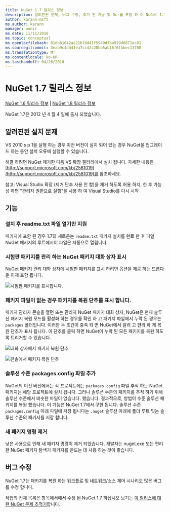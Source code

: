 ```yaml
---
title: NuGet 1.7 릴리스 정보
description: 알려진된 문제, 버그 수정, 추가 된 기능 및 Dcr를 포함 하 여 NuGet 1.7에 대 한 릴리스 정보입니다.
author: karann-msft
ms.author: karann
manager: unnir
ms.date: 11/11/2016
ms.topic: conceptual
ms.openlocfilehash: 81db81642ac21b7dd41f5940dfba919d0871ec01
ms.sourcegitcommit: 3eab9c4dd41ea7ccd2c28bb5ab16f6fbbec13708
ms.translationtype: MT
ms.contentlocale: ko-KR
ms.lasthandoff: 04/26/2018
---
```

# <a name="nuget-17-release-notes"></a>NuGet 1.7 릴리스 정보

[NuGet 1.6 릴리스 정보](../release-notes/nuget-1.6.md) | [NuGet 1.8 릴리스 정보](../release-notes/nuget-1.8.md)

NuGet 1.7은 2012 년 4 월 4 일에 출시 되었습니다.

## <a name="known-installation-issue"></a>알려진된 설치 문제
VS 2010 s p 1을 실행 하는 경우 이전 버전이 설치 되어 있는 경우 NuGet을 업그레이드 하는 동안 설치 오류에 실행할 수 있습니다.

해결 하려면 NuGet 제거한 다음 VS 확장 갤러리에서 설치 됩니다.  자세한 내용은 [http://support.microsoft.com/kb/2581019](http://support.microsoft.com/kb/2581019)를 참조하세요.

참고: Visual Studio 확장 (제거 단추 사용 안 함)을 제거 하도록 허용 하지, 한 후 가능성 하면 "관리자 권한으로 실행"을 사용 하 여 Visual Studio를 다시 시작

## <a name="features"></a>기능

### <a name="support-opening-readmetxt-file-after-installation"></a>설치 후 readme.txt 파일 열기만 지원
패키지에 포함 된 경우 1.7의 새로운는 `readme.txt` 패키지 설치를 완료 한 후 파일 NuGet 패키지의 루트에서이 파일은 자동으로 열립니다.

### <a name="show-prerelease-packages-in-the-manage-nuget-packages-dialog"></a>시험판 패키지를 관리 하는 NuGet 패키지 대화 상자 표시
NuGet 패키지 관리 대화 상자에 시험판 패키지를 표시 하려면 옵션을 제공 하는 드롭다운 이제 포함 됩니다.

![시험판 패키지를 표시합니다.](./media/prerelease-dropdown.png)

### <a name="show-package-restore-button-when-package-files-are-missing"></a>패키지 파일이 없는 경우 패키지를 복원 단추를 표시 합니다.
패키지 관리자 콘솔을 열면 또는 관리자 NuGet 패키지 대화 상자, NuGet은 현재 솔루션 패키지 복원 모드를 활성화 하는 경우를 확인 하 고 패키지 파일에서 누락 된 경우는 `packages` 폴더입니다. 이러한 두 조건이 충족 되 면 NuGet에서 알려 고 편리 하 게 복원 단추가 표시 됩니다. 이 단추를 클릭 하면 NuGet이 누락 된 모든 패키지를 복원 하도록 트리거할 수 있습니다.

![대화 상자에서 패키지 복원 단추](./media/packagerestore-dialog.png)

![콘솔에서 패키지 복원 단추](./media/packagerestore-console.png)

### <a name="add-solution-level-packagesconfig-file"></a>솔루션 수준 packages.config 파일 추가
NuGet의 이전 버전에서는 각 프로젝트에는 `packages.config` 파일 추적 하는 NuGet 패키지는 해당 프로젝트에 설치 됩니다. 그러나 솔루션 수준의 패키지를 추적 하기 위해 솔루션 수준에서 비슷한 파일이 없습니다. 했습니다. 결과적으로, 방법이 수준 솔루션 패키지를 복원 했습니다.
이 기능은 NuGet 1.7에서 구현 됩니다. 솔루션 수준 `packages.config` 아래 파일에 저장 됩니다는 `.nuget` 솔루션 아래에 폴더 루트 및는 솔루션 수준의 패키지를 저장 합니다.

### <a name="remove-new-package-command"></a>새 패키지 명령 제거
낮은 사용으로 인해 새 패키지 명령이 제거 되었습니다. 개발자는 nuget.exe 또는 편리한 NuGet 패키지 탐색기 패키지를 만드는 데 사용 하는 것이 좋습니다.

## <a name="bug-fixes"></a>버그 수정
NuGet 1.7는 패키지를 복원 하는 워크플로 및 네트워크/소스 제어 시나리오 많은 버그를 수정 합니다.

작업의 전체 목록은 항목에서에서 수정 된 NuGet 1.7 하십시오 보기는 [이 릴리스에 대 한 NuGet 문제 추적기](http://nuget.codeplex.com/workitem/list/advanced?keyword=&status=Closed&type=All&priority=All&release=NuGet%201.7&assignedTo=All&component=All&sortField=Votes&sortDirection=Descending&page=0)합니다.
